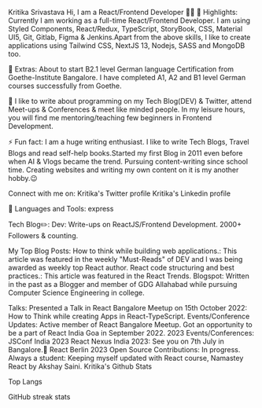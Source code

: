 Kritika Srivastava
Hi, I am a React/Frontend Developer 👩‍💻
🔭 Highlights: Currently I am working as a full-time React/Frontend Developer. I am using Styled Components, React/Redux, TypeScript, StoryBook, CSS, Material UI5, Git, Gitlab, Figma & Jenkins.Apart from the above skills, I like to create applications using Tailwind CSS, NextJS 13, Nodejs, SASS and MongoDB too.

🌱 Extras: About to start B2.1 level German language Certification from Goethe-Institute Bangalore. I have completed A1, A2 and B1 level German courses successfully from Goethe.

👯 I like to write about programming on my Tech Blog(DEV) & Twitter, attend Meet-ups & Conferences & meet like minded people. In my leisure hours, you will find me mentoring/teaching few beginners in Frontend Development.

⚡ Fun fact: I am a huge writing enthusiast. I like to write Tech Blogs, Travel Blogs and read self-help books.Started my first Blog in 2011 even before when AI & Vlogs became the trend. Pursuing content-writing since school time. Creating websites and writing my own content on it is my another hobby.😉

 Connect with me on:
Kritika's Twitter profile Kritika's Linkedin profile


🚀 Languages and Tools:
      express    


Tech Blog✏️:
Dev: Write-ups on ReactJS/Frontend Development. 2000+ Followers & counting.

My Top Blog Posts:
How to think while building web applications.: This article was featured in the weekly "Must-Reads" of DEV and I was being awarded as weekly top React author.
React code structuring and best practices.: This article was featured in the React Trends.
Blogspot: Written in the past as a Blogger and member of GDG Allahabad while pursuing Computer Science Engineering in college.

Talks:
Presented a Talk in React Bangalore Meetup on 15th October 2022: How to Think while creating Apps in React-TypeScript.
Events/Conference Updates:
Active member of React Bangalore Meetup.
Got an opportunity to be a part of React India Goa in September 2022.
2023 Events/Conferences:
JSConf India 2023
React Nexus India 2023: See you on 7th July in Bangalore.👋
React Berlin 2023
Open Source Contributions:
In progress.
Always a student:
Keeping myself updated with React course, Namastey React by Akshay Saini.
Kritika's Github Stats

Top Langs

GitHub streak stats
